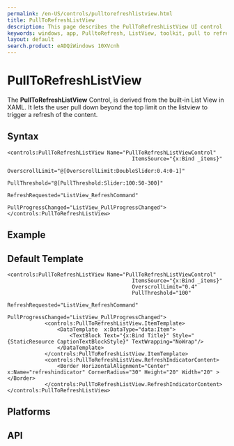 ```yaml
---
permalink: /en-US/controls/pulltorefreshlistview.html
title: PullToRefreshListView
description: This page describes the PullToRefreshListView UI control
keywords: windows, app, PulltoRefresh, ListView, toolkit, pull to refresh
layout: default
search.product: eADQiWindows 10XVcnh
---
```


# PullToRefreshListView
The **PullToRefreshListView** Control, is derived from the built-in List View in XAML. It lets the user pull down beyond the top limit on the listview to trigger a refresh of the content.

## Syntax
```xaml
<controls:PullToRefreshListView Name="PullToRefreshListViewControl"
                                        ItemsSource="{x:Bind _items}"
                                        OverscrollLimit="@[OverscrollLimit:DoubleSlider:0.4:0-1]"
                                        PullThreshold="@[PullThreshold:Slider:100:50-300]"
                                        RefreshRequested="ListView_RefreshCommand"
                                        PullProgressChanged="ListView_PullProgressChanged">
</controls:PullToRefreshListView>
```

## Example


## Default Template
```xaml
<controls:PullToRefreshListView Name="PullToRefreshListViewControl"
                                        ItemsSource="{x:Bind _items}"
                                        OverscrollLimit="0.4"
                                        PullThreshold="100"
                                        RefreshRequested="ListView_RefreshCommand"
                                        PullProgressChanged="ListView_PullProgressChanged">
            <controls:PullToRefreshListView.ItemTemplate>
                <DataTemplate  x:DataType="data:Item">
                    <TextBlock Text="{x:Bind Title}" Style="{StaticResource CaptionTextBlockStyle}" TextWrapping="NoWrap"/>
                </DataTemplate>
            </controls:PullToRefreshListView.ItemTemplate>
            <controls:PullToRefreshListView.RefreshIndicatorContent>
                <Border HorizontalAlignment="Center" x:Name="refreshindicator" CornerRadius="30" Height="20" Width="20" ></Border>
            </controls:PullToRefreshListView.RefreshIndicatorContent>
</controls:PullToRefreshListView>
```

## Platforms

## API 

